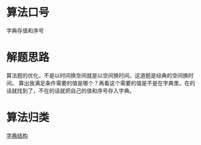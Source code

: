 # 算法口号
字典存值和序号

# 解题思路
算法题的优化，不是以时间换空间就是以空间换时间。这道题是经典的空间换时间。
算出我满足条件需要的值是哪个？再看这个需要的值是不是在字典里。在的话就找到了，不在的话就把自己的值和序号存入字典。

# 算法归类
<a href="../../../DataStructure.md">字典结构</a>